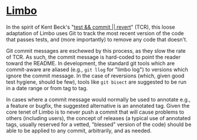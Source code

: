 # [Limbo](https://medium.com/@kentbeck_7670/limbo-scaling-software-collaboration-afd4f00db4b)

In the spirit of Kent Beck's "[test && commit || revert](https://medium.com/@kentbeck_7670/test-commit-revert-870bbd756864)" (TCR), this loose adaptation of Limbo uses Git to track the most recent version of the code that passes tests, and (more importantly) to remove any code that doesn't.

Git commit messages are eschewed by this process, as they slow the rate of TCR. As such, the commit message is hard-coded to point the reader toward the README. In development, the standard git tools which are commit-aware are aliased (e.g., `git llog` for "limbo log") to versions which ignore the commit message. In the case of reversions (which, given good test hygiene, should be few), tools like `git bisect` are suggested to be run in a date range or from tag to tag.

In cases where a commit message would normally be used to annotate e.g., a feature or bugfix, the suggested alternative is an annotated tag. Given the core tenet of Limbo is to never push a commit that will cause problems to others (including users), the concept of releases (a typical use of annotated tags, usually reserved for a vetted, "blessed" version of the code) should be able to be applied to any commit, arbitrarily, and as needed.

